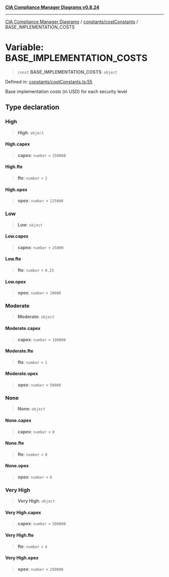 [**CIA Compliance Manager Diagrams v0.8.24**](../../../README.md)

***

[CIA Compliance Manager Diagrams](../../../modules.md) / [constants/costConstants](../README.md) / BASE\_IMPLEMENTATION\_COSTS

# Variable: BASE\_IMPLEMENTATION\_COSTS

> `const` **BASE\_IMPLEMENTATION\_COSTS**: `object`

Defined in: [constants/costConstants.ts:55](https://github.com/Hack23/cia-compliance-manager/blob/8f5d084752ccee354557e96bf8b49239fb671c91/src/constants/costConstants.ts#L55)

Base implementation costs (in USD) for each security level

## Type declaration

### High

> **High**: `object`

#### High.capex

> **capex**: `number` = `250000`

#### High.fte

> **fte**: `number` = `2`

#### High.opex

> **opex**: `number` = `125000`

### Low

> **Low**: `object`

#### Low.capex

> **capex**: `number` = `25000`

#### Low.fte

> **fte**: `number` = `0.25`

#### Low.opex

> **opex**: `number` = `10000`

### Moderate

> **Moderate**: `object`

#### Moderate.capex

> **capex**: `number` = `100000`

#### Moderate.fte

> **fte**: `number` = `1`

#### Moderate.opex

> **opex**: `number` = `50000`

### None

> **None**: `object`

#### None.capex

> **capex**: `number` = `0`

#### None.fte

> **fte**: `number` = `0`

#### None.opex

> **opex**: `number` = `0`

### Very High

> **Very High**: `object`

#### Very High.capex

> **capex**: `number` = `500000`

#### Very High.fte

> **fte**: `number` = `4`

#### Very High.opex

> **opex**: `number` = `250000`

